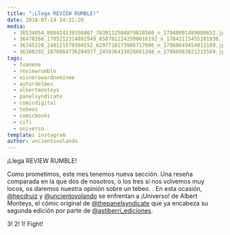 ```yaml
---
title: "¡Llega REVIEW RUMBLE!"
date: 2018-07-14 14:31:20
media: 
  - 36534054_808414139356867_7839112504079810560_n_17940091489080652.jpg
  - 36478266_1785212314892949_8587812242500616192_n_17842115455281930.jpg
  - 36745228_248121579304552_6297718173986717696_n_17960649454013189.jpg
  - 36160292_1870864736284977_245936433028661248_n_17898983821215569.jpg
tags: 
  - fuanene
  - reviewrumble
  - eisnerawardnominee
  - autordelmes
  - albertmonteys
  - panelsyndicate
  - comicdigital
  - tebeos
  - comicbooks
  - cifi
  - universo
template: instagram
author: uncientovolando
---
```


¡Llega REVIEW RUMBLE!


Como prometimos, este mes tenemos nueva sección. Una reseña comparada en la que dos de nosotros, o los tres si nos volvemos muy locos, os daremos nuestra opinión sobre un tebeo. .
En esta ocasión, [@hecdruiz](https://instagram.com/hecdruiz) y [@uncientovolando](https://instagram.com/uncientovolando) se enfrentan a ¡Universo! de Albert Monteys, el cómic original de [@thepanelsyndicate](https://instagram.com/thepanelsyndicate) que ya encabeza su segunda edición por parte de [@astiberri_ediciones](https://instagram.com/astiberri_ediciones).


3! 2! 1! Fight!



